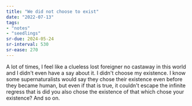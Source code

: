 ```yaml
---
title: "We did not choose to exist"
date: "2022-07-13"
tags:
- "notes"
- "seedlings"
sr-due: 2024-05-24
sr-interval: 530
sr-ease: 270
---
```


A lot of times, I feel like a clueless lost foreigner no castaway in this world and I didn't even have a say about it. I didn't choose my existence. I know some supernaturalists would say they chose their existence even before they became human, but even if that is true, it couldn't escape the infinite regress that is did you also chose the existence of that which chose your existence? And so on.
